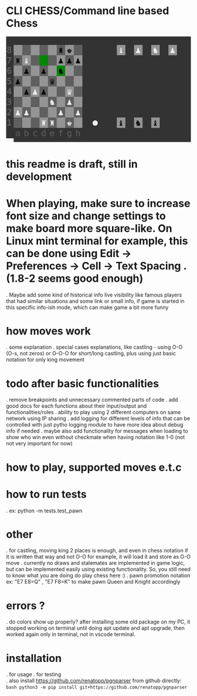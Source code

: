 # CLI CHESS/Command line based Chess

![Image](./static/draft_image.png)


# this readme is draft, still in development

# When playing, make sure to increase font size and change settings to make board more square-like. On Linux mint terminal for example, this can be done using  Edit -> Preferences -> Cell -> Text Spacing . (1.8-2 seems good enough)


. Maybe add some kind of historical info live visibility like famous players that had similar situations and some link or small info, if game is started in this specific info-ish mode, which can make game a bit more funny  

# how moves work
. some explanation
. special cases explanations, like castling - using O-O (O-s, not zeros) or O-O-O for short/long castling, plus using just basic notation for only king movement


# todo after basic functionalities
. remove breakpoints and unnecessary commented parts of code 
. add good docs for each functions about their input/output and functionalities/roles
. ability to play using 2 different computers on same network using IP sharing
. add logging for different levels of info that can be controlled with just pytho logging module to have more idea about debug info if needed
. maybe also add functionality for messages when loading to show who win even without checkmate when having notation like 1-0 (not not very important for now)

# how to play, supported moves e.t.c


# how to run tests
. ex: python -m tests.test_pawn

# other
. for castling, moving king 2 places is enough, and even in chess notation
if it is written that way and not O-O for example, it will load it and store as O-O move
. currently no draws and stalemates are implemented in game logic, but can be implemented easily using existing functionality. So, you still need to know what you are doing do play chess here :)
. pawn promotion notation ex: "E7 E8=Q" , "E7 F8=K" to make pawn Queen and Knight accordingly


# errors ?
. do colors show up properly? after installing some old package on my PC, it stopped
working on terminal until doing apt update and apt upgrade, then worked again only in terminal, not in vscode terminal.

# installation
. for usage
. for testing  
    . also install https://github.com/renatopp/pgnparser from github directly:
        ```bash
        python3 -m pip install git+https://github.com/renatopp/pgnparser
        ```

